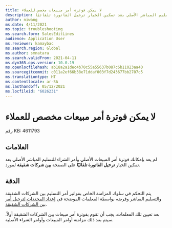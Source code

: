 ```yaml
---
title: لا يمكن فوترة أمر مبيعات مخصص للعملاء
description: لم يعد بإمكانك فوترة أمر المبيعات الأصلي وأمر الشراء للتسليم المباشر الأصلي بعد تمكين الخيار ترحيل الفاتورة تلقائيًا.
author: niwang
ms.date: 4/11/2021
ms.topic: troubleshooting
ms.search.form: SalesEditLines
audience: Application User
ms.reviewer: kamaybac
ms.search.region: Global
ms.author: smnatara
ms.search.validFrom: 2021-04-11
ms.dyn365.ops.version: 10.0.19
ms.openlocfilehash: ab18a2a1dec4b70c55a55637b087c6b11023aa40
ms.sourcegitcommit: c011a2ef66b38e71ddaf003f7d243677bb2707c5
ms.translationtype: HT
ms.contentlocale: ar-SA
ms.lasthandoff: 05/12/2021
ms.locfileid: "6026231"
---
```

# <a name="you-cant-invoice-a-customer-facing-sales-order"></a>لا يمكن فوترة أمر مبيعات مخصص للعملاء

رقم KB: 4611793

## <a name="symptoms"></a>العلامات

لم يعد بإمكانك فوترة أمر المبيعات الأصلي وأمر الشراء للتسليم المباشر الأصلي بعد تمكين الخيار **ترحيل الفاتورة تلقائيًا** على الصفحة **بين شركات شقيقة** لمورد.

## <a name="resolution"></a>الدقة

يتم التحكم في سلوك المزامنة الخاص بفواتير أمر التسليم بين الشركات الشقيقة والتسليم المباشر وفرضه بواسطة المعلمات الموضحة في [إعداد المحددات لترحيل أمر بين الشركات الشقيقة](/dynamicsax-2012/appuser-itpro/set-up-parameters-to-post-an-intercompany-order).

بعد تعيين تلك المعلمات، يجب أن تقوم بفوترة أمر مبيعات بين الشركات الشقيقة أولاً. سيتم بعد ذلك مزامنة أوامر المبيعات وأوامر الشراء الأصلية.
